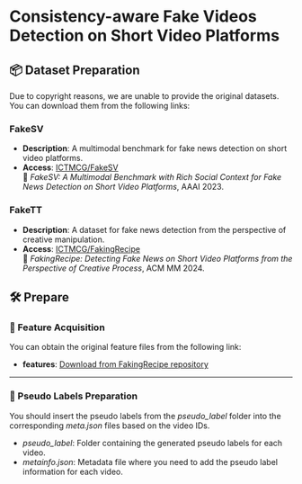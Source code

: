 # Consistency-aware Fake Videos Detection on Short Video Platforms


## 📦 Dataset Preparation

Due to copyright reasons, we are unable to provide the original datasets.  You can download them from the following links:

### FakeSV

- **Description**: A multimodal benchmark for fake news detection on short video platforms.
- **Access**: [ICTMCG/FakeSV](https://github.com/ICTMCG/FakeSV)  
  📄 *FakeSV: A Multimodal Benchmark with Rich Social Context for Fake News Detection on Short Video Platforms*, AAAI 2023.

### FakeTT

- **Description**: A dataset for fake news detection from the perspective of creative manipulation.
- **Access**: [ICTMCG/FakingRecipe](https://github.com/ICTMCG/FakingRecipe)  
  📄 *FakingRecipe: Detecting Fake News on Short Video Platforms from the Perspective of Creative Process*, ACM MM 2024.

## 🛠️ Prepare

### 📂 Feature Acquisition

You can obtain the original feature files from the following link:

- **features**: [Download from FakingRecipe repository](https://github.com/ICTMCG/FakingRecipe)

---

### 📝 Pseudo Labels Preparation

You should insert the pseudo labels from the *pseudo_label* folder into the corresponding *meta.json* files based on the video IDs.

- *pseudo_label*: Folder containing the generated pseudo labels for each video.
- *metainfo.json*: Metadata file where you need to add the pseudo label information for each video.
